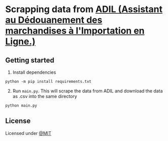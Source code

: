 # Scrapping data from [ADIL (Assistant au Dédouanement des marchandises à l'Importation en Ligne.)](https://www.douane.gov.ma/adil/)

## Getting started

1. Install dependencies
```console
python -m pip install requirements.txt
```

2. Run `main.py`. This will scrape the data from ADIL and download the data as .csv into the same directory
```console
python main.py
```

## License
Licensed under [@MIT](./LICENSE)
